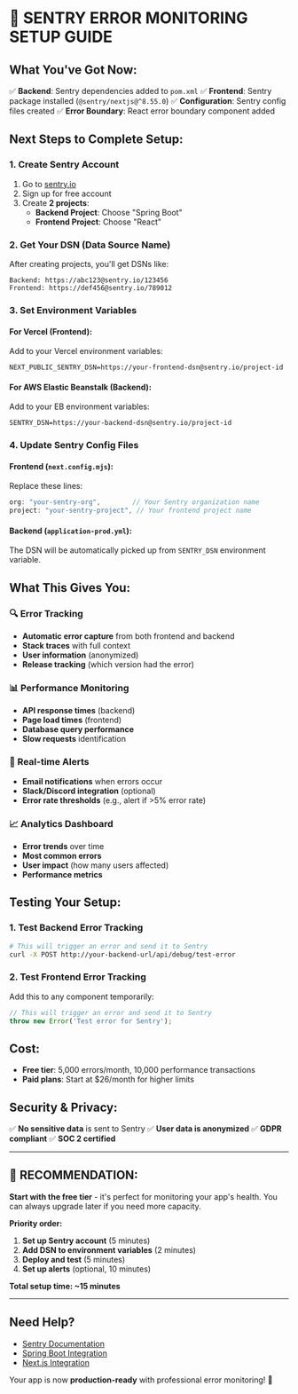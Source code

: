 # 🚀 **SENTRY ERROR MONITORING SETUP GUIDE**

## **What You've Got Now:**
✅ **Backend**: Sentry dependencies added to `pom.xml`
✅ **Frontend**: Sentry package installed (`@sentry/nextjs@^8.55.0`)
✅ **Configuration**: Sentry config files created
✅ **Error Boundary**: React error boundary component added

## **Next Steps to Complete Setup:**

### **1. Create Sentry Account**
1. Go to [sentry.io](https://sentry.io)
2. Sign up for free account
3. Create **2 projects**:
   - **Backend Project**: Choose "Spring Boot"
   - **Frontend Project**: Choose "React"

### **2. Get Your DSN (Data Source Name)**
After creating projects, you'll get DSNs like:
```
Backend: https://abc123@sentry.io/123456
Frontend: https://def456@sentry.io/789012
```

### **3. Set Environment Variables**

#### **For Vercel (Frontend):**
Add to your Vercel environment variables:
```
NEXT_PUBLIC_SENTRY_DSN=https://your-frontend-dsn@sentry.io/project-id
```

#### **For AWS Elastic Beanstalk (Backend):**
Add to your EB environment variables:
```
SENTRY_DSN=https://your-backend-dsn@sentry.io/project-id
```

### **4. Update Sentry Config Files**

#### **Frontend (`next.config.mjs`):**
Replace these lines:
```javascript
org: "your-sentry-org",        // Your Sentry organization name
project: "your-sentry-project", // Your frontend project name
```

#### **Backend (`application-prod.yml`):**
The DSN will be automatically picked up from `SENTRY_DSN` environment variable.

## **What This Gives You:**

### **🔍 Error Tracking**
- **Automatic error capture** from both frontend and backend
- **Stack traces** with full context
- **User information** (anonymized)
- **Release tracking** (which version had the error)

### **📊 Performance Monitoring**
- **API response times** (backend)
- **Page load times** (frontend)
- **Database query performance**
- **Slow requests** identification

### **🚨 Real-time Alerts**
- **Email notifications** when errors occur
- **Slack/Discord integration** (optional)
- **Error rate thresholds** (e.g., alert if >5% error rate)

### **📈 Analytics Dashboard**
- **Error trends** over time
- **Most common errors**
- **User impact** (how many users affected)
- **Performance metrics**

## **Testing Your Setup:**

### **1. Test Backend Error Tracking**
```bash
# This will trigger an error and send it to Sentry
curl -X POST http://your-backend-url/api/debug/test-error
```

### **2. Test Frontend Error Tracking**
Add this to any component temporarily:
```javascript
// This will trigger an error and send it to Sentry
throw new Error('Test error for Sentry');
```

## **Cost:**
- **Free tier**: 5,000 errors/month, 10,000 performance transactions
- **Paid plans**: Start at $26/month for higher limits

## **Security & Privacy:**
✅ **No sensitive data** is sent to Sentry
✅ **User data is anonymized**
✅ **GDPR compliant**
✅ **SOC 2 certified**

---

## **🎯 RECOMMENDATION:**

**Start with the free tier** - it's perfect for monitoring your app's health. You can always upgrade later if you need more capacity.

**Priority order:**
1. **Set up Sentry account** (5 minutes)
2. **Add DSN to environment variables** (2 minutes)
3. **Deploy and test** (5 minutes)
4. **Set up alerts** (optional, 10 minutes)

**Total setup time: ~15 minutes**

---

## **Need Help?**
- [Sentry Documentation](https://docs.sentry.io/)
- [Spring Boot Integration](https://docs.sentry.io/platforms/java/guides/spring-boot/)
- [Next.js Integration](https://docs.sentry.io/platforms/javascript/guides/nextjs/)

Your app is now **production-ready** with professional error monitoring! 🎉
